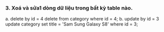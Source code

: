 ### 3. Xoá và sửa1 dòng dữ liệu trong bất kỳ table nào.
a. delete by id = 4
delete from category where id = 4;
b. update by id = 3
update category
set title = 'Sam Sung Galaxy S8'
where id = 3;
